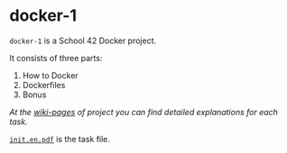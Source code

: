 # docker-1

`docker-1` is a School 42 Docker project.

It consists of three parts: 
1. How to Docker
2. Dockerfiles
3. Bonus

_At the [wiki-pages](../../wiki) of project you can find detailed explanations for each task._

[`init.en.pdf`](/init.en.pdf) is the task file.
